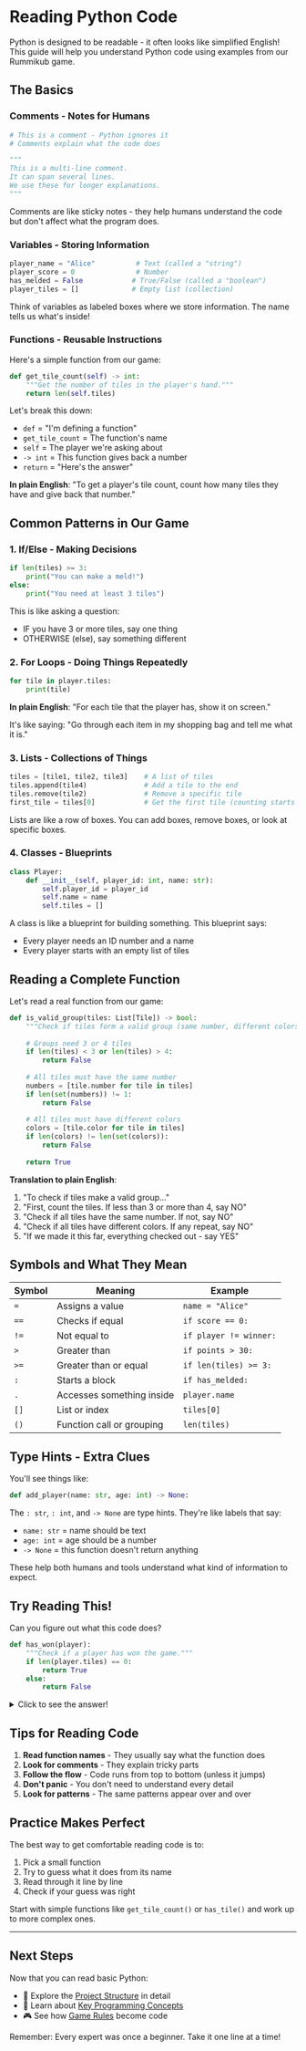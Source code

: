 # Reading Python Code

Python is designed to be readable - it often looks like simplified English! This guide will help you understand Python code using examples from our Rummikub game.

## The Basics

### Comments - Notes for Humans

```python
# This is a comment - Python ignores it
# Comments explain what the code does

"""
This is a multi-line comment.
It can span several lines.
We use these for longer explanations.
"""
```

Comments are like sticky notes - they help humans understand the code but don't affect what the program does.

### Variables - Storing Information

```python
player_name = "Alice"          # Text (called a "string")
player_score = 0               # Number
has_melded = False            # True/False (called a "boolean")
player_tiles = []             # Empty list (collection)
```

Think of variables as labeled boxes where we store information. The name tells us what's inside!

### Functions - Reusable Instructions

Here's a simple function from our game:

```python
def get_tile_count(self) -> int:
    """Get the number of tiles in the player's hand."""
    return len(self.tiles)
```

Let's break this down:
- `def` = "I'm defining a function"
- `get_tile_count` = The function's name
- `self` = The player we're asking about
- `-> int` = This function gives back a number
- `return` = "Here's the answer"

**In plain English**: "To get a player's tile count, count how many tiles they have and give back that number."

## Common Patterns in Our Game

### 1. If/Else - Making Decisions

```python
if len(tiles) >= 3:
    print("You can make a meld!")
else:
    print("You need at least 3 tiles")
```

This is like asking a question:
- IF you have 3 or more tiles, say one thing
- OTHERWISE (else), say something different

### 2. For Loops - Doing Things Repeatedly

```python
for tile in player.tiles:
    print(tile)
```

**In plain English**: "For each tile that the player has, show it on screen."

It's like saying: "Go through each item in my shopping bag and tell me what it is."

### 3. Lists - Collections of Things

```python
tiles = [tile1, tile2, tile3]    # A list of tiles
tiles.append(tile4)              # Add a tile to the end
tiles.remove(tile2)              # Remove a specific tile
first_tile = tiles[0]            # Get the first tile (counting starts at 0!)
```

Lists are like a row of boxes. You can add boxes, remove boxes, or look at specific boxes.

### 4. Classes - Blueprints

```python
class Player:
    def __init__(self, player_id: int, name: str):
        self.player_id = player_id
        self.name = name
        self.tiles = []
```

A class is like a blueprint for building something. This blueprint says:
- Every player needs an ID number and a name
- Every player starts with an empty list of tiles

## Reading a Complete Function

Let's read a real function from our game:

```python
def is_valid_group(tiles: List[Tile]) -> bool:
    """Check if tiles form a valid group (same number, different colors)."""
    
    # Groups need 3 or 4 tiles
    if len(tiles) < 3 or len(tiles) > 4:
        return False
    
    # All tiles must have the same number
    numbers = [tile.number for tile in tiles]
    if len(set(numbers)) != 1:
        return False
    
    # All tiles must have different colors
    colors = [tile.color for tile in tiles]
    if len(colors) != len(set(colors)):
        return False
    
    return True
```

**Translation to plain English**:

1. "To check if tiles make a valid group..."
2. "First, count the tiles. If less than 3 or more than 4, say NO"
3. "Check if all tiles have the same number. If not, say NO"
4. "Check if all tiles have different colors. If any repeat, say NO"
5. "If we made it this far, everything checked out - say YES"

## Symbols and What They Mean

| Symbol | Meaning | Example |
|--------|---------|---------|
| `=` | Assigns a value | `name = "Alice"` |
| `==` | Checks if equal | `if score == 0:` |
| `!=` | Not equal to | `if player != winner:` |
| `>` | Greater than | `if points > 30:` |
| `>=` | Greater than or equal | `if len(tiles) >= 3:` |
| `:` | Starts a block | `if has_melded:` |
| `.` | Accesses something inside | `player.name` |
| `[]` | List or index | `tiles[0]` |
| `()` | Function call or grouping | `len(tiles)` |

## Type Hints - Extra Clues

You'll see things like:

```python
def add_player(name: str, age: int) -> None:
```

The `: str`, `: int`, and `-> None` are type hints. They're like labels that say:
- `name: str` = name should be text
- `age: int` = age should be a number
- `-> None` = this function doesn't return anything

These help both humans and tools understand what kind of information to expect.

## Try Reading This!

Can you figure out what this code does?

```python
def has_won(player):
    """Check if a player has won the game."""
    if len(player.tiles) == 0:
        return True
    else:
        return False
```

<details>
<summary>Click to see the answer!</summary>

This function checks if a player has won by seeing if they have zero tiles left. In Rummikub, you win by getting rid of all your tiles!

- It looks at how many tiles the player has
- If they have 0 tiles, it returns True (they won!)
- Otherwise, it returns False (they haven't won yet)
</details>

## Tips for Reading Code

1. **Read function names** - They usually say what the function does
2. **Look for comments** - They explain tricky parts
3. **Follow the flow** - Code runs from top to bottom (unless it jumps)
4. **Don't panic** - You don't need to understand every detail
5. **Look for patterns** - The same patterns appear over and over

## Practice Makes Perfect

The best way to get comfortable reading code is to:
1. Pick a small function
2. Try to guess what it does from its name
3. Read through it line by line
4. Check if your guess was right

Start with simple functions like `get_tile_count()` or `has_tile()` and work up to more complex ones.

---

## Next Steps

Now that you can read basic Python:
- 📁 Explore the [Project Structure](project-structure.md) in detail
- 🧩 Learn about [Key Programming Concepts](key-concepts.md)
- 🎮 See how [Game Rules](../game-mechanics/rules.md) become code

Remember: Every expert was once a beginner. Take it one line at a time!
